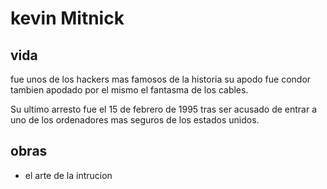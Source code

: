 # kevin Mitnick
## vida
fue unos de los hackers mas famosos de la historia su apodo fue condor tambien apodado por el mismo el fantasma de los cables. 

Su ultimo arresto fue el 15 de febrero de 1995 tras ser acusado de entrar a uno de los ordenadores mas seguros de los estados unidos.

## obras 
- el arte de la intrucion

